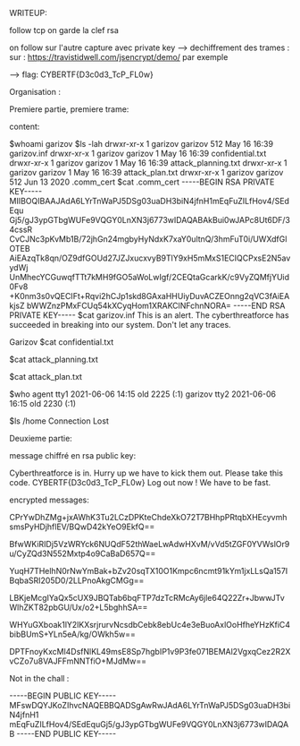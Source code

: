 WRITEUP:

follow tcp
on garde la clef rsa

on follow sur l'autre capture
avec private key --> dechiffrement des trames : sur : https://travistidwell.com/jsencrypt/demo/ par exemple

--> flag: CYBERTF{D3c0d3_TcP_FL0w}


Organisation :


Premiere partie, premiere trame:

content:

$whoami
garizov
$ls -lah
drwxr-xr-x 1 garizov garizov  512 May 16 16:39 garizov.inf
drwxr-xr-x 1 garizov garizov  1   May 16 16:39 confidential.txt
drwxr-xr-x 1 garizov garizov  1   May 16 16:39 attack_planning.txt
drwxr-xr-x 1 garizov garizov  1   May 16 16:39 attack_plan.txt
drwxr-xr-x 1 garizov garizov  512 Jun 13  2020 .comm_cert
$cat .comm_cert 
-----BEGIN RSA PRIVATE KEY-----
MIIBOQIBAAJAdA6LYrTnWaPJ5DSg03uaDH3biN4jfnH1mEqFuZILfHov4/SEdEqu
Gj5/gJ3ypGTbgWUFe9VQGY0LnXN3j6773wIDAQABAkBui0wJAPc8Ut6DF/34cssR
CvCJNc3pKvMb1B/72jhGn24mgbyHyNdxK7xaY0ultnQ/3hmFuT0i/UWXdfGlOTEB
AiEAzqTk8qn/OZ9dfGOUd27JZJxucxvyB9TlY9xH5mMxS1ECIQCPxsE2N5avydWj
UnMhecYCGuwqfTTt7kMH9fGO5aWoLwIgf/2CEQtaGcarkK/c9VyZQMfjYUid0Fv8
+K0nm3s0vQECIFt+Rqvi2hCJp1skd8GAxaHHUiyDuvACZEOnng2qVC3fAiEAkjsZ
bWWZnzPMxFCUq54kXCyqHom1XRAKClNFchnNORA=
-----END RSA PRIVATE KEY-----
$cat garizov.inf 
This is an alert. The cyberthreatforce has succeeded in breaking into our system.
Don't let any traces.

Garizov
$cat confidential.txt

$cat attack_planning.txt

$cat attack_plan.txt

$who
agent    tty1         2021-06-06 14:15  old         2225 (:1)
garizov  tty2         2021-06-06 16:15  old         2230 (:1)

$ls /home
Connection Lost



Deuxieme partie:

message chiffré en rsa public key:


Cyberthreatforce is in.
Hurry up we have to kick them out.
Please take this code.
CYBERTF{D3c0d3_TcP_FL0w}
Log out now !
We have to be fast.


encrypted messages:

CPrYwDhZMg+jxAWhK3Tu2LCzDPKteChdeXkO72T7BHhpPRtqbXHEcyvmhsmsPyHDjhflEV/BQwD42kYeO9EkfQ==

BfwWKiRIDj5VzWRYck6NUQdF52thWaeLwAdwHXvM/vVd5tZGF0YVWslOr9u/CyZQd3N552Mxtp4o9CaBaD657Q==

YuqH7THelhN0rNwYmBak+bZv20sqTX10O1Kmpc6ncmt91kYm1jxLLsQa157IBqbaSRI205D0/2LLPnoAkgCMGg==

LBKjeMcgIYaQx5cUX9JBQTab6bqFTP7dzTcRMcAy6jle64Q22Zr+JbwwJTvWlhZKT82pbGU/Ux/o2+L5bghhSA==

WHYuGXboak1lY2lKXsrjrurvNcsdbCebk8ebUc4e3eBuoAxlOoHfheYHzKfiC4bibBUmS+YLn5eA/kg/OWkh5w==

DPTFnoyKxcMl4DsfNlKL49msE8Sp7hgbIP1v9P3fe071BEMAl2VgxqCez2R2XvCZo7u8VAJFFmNNTfiO+MJdMw==

Not in the chall :



-----BEGIN PUBLIC KEY-----
MFswDQYJKoZIhvcNAQEBBQADSgAwRwJAdA6LYrTnWaPJ5DSg03uaDH3biN4jfnH1
mEqFuZILfHov4/SEdEquGj5/gJ3ypGTbgWUFe9VQGY0LnXN3j6773wIDAQAB
-----END PUBLIC KEY-----
